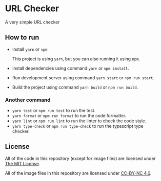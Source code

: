 # URL Checker

A very simple URL checker

## How to run

- Install `yarn` or `npm`

  This project is using `yarn`, but you can also running it using `npm`.

- Install dependencies using command `yarn` or `npm install`.

- Run development server using command `yarn start` or `npm run start`.

- Build the project using command `yarn build` or `npm run build`.

### Another command

- `yarn test` or `npm run test` to run the test.
- `yarn format` or `npm run format` to run the code formatter.
- `yarn lint` or `npm run lint` to run the linter to check the code style.
- `yarn type-check` or `npm run type-check` to run the typescript type checker.

## License

All of the code in this repository (except for image files) are licensed under
[The MIT License](https://opensource.org/licenses/MIT).

All of the image files in this repository are licensed under
[CC-BY-NC 4.0](https://creativecommons.org/licenses/by-nc/4.0/legalcode).
